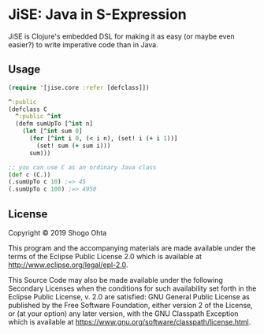 # JiSE: Java in S-Expression

JiSE is Clojure's embedded DSL for making it as easy (or maybe even easier?) to write imperative code than in Java.

## Usage

```clojure
(require '[jise.core :refer [defclass]])

^:public
(defclass C
  ^:public ^int
  (defm sumUpTo [^int n]
    (let [^int sum 0]
      (for [^int i 0, (< i n), (set! i (+ i 1))]
        (set! sum (+ sum i)))
      sum)))

;; you can use C as an ordinary Java class
(def c (C.))
(.sumUpTo c 10) ;=> 45
(.sumUpTo c 100) ;=> 4950
```

## License

Copyright © 2019 Shogo Ohta

This program and the accompanying materials are made available under the
terms of the Eclipse Public License 2.0 which is available at
http://www.eclipse.org/legal/epl-2.0.

This Source Code may also be made available under the following Secondary
Licenses when the conditions for such availability set forth in the Eclipse
Public License, v. 2.0 are satisfied: GNU General Public License as published by
the Free Software Foundation, either version 2 of the License, or (at your
option) any later version, with the GNU Classpath Exception which is available
at https://www.gnu.org/software/classpath/license.html.
